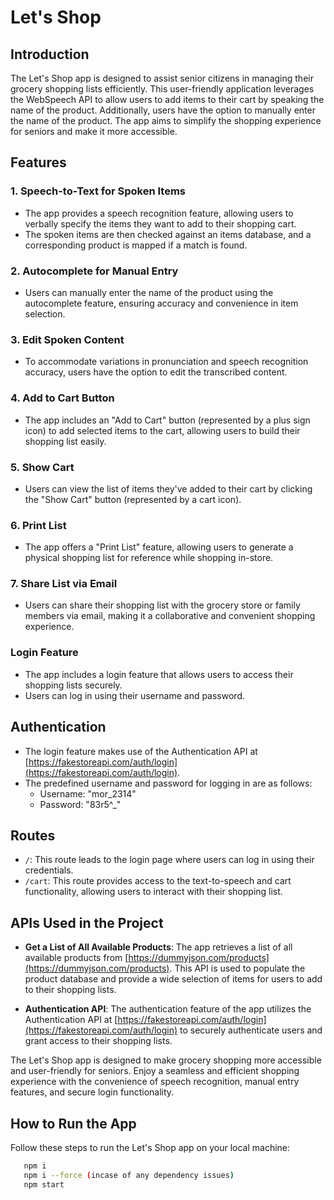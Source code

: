 # Let's Shop

## Introduction

The Let's Shop app is designed to assist senior citizens in managing their grocery shopping lists efficiently. This user-friendly application leverages the WebSpeech API to allow users to add items to their cart by speaking the name of the product. Additionally, users have the option to manually enter the name of the product. The app aims to simplify the shopping experience for seniors and make it more accessible.

## Features

### 1. Speech-to-Text for Spoken Items

- The app provides a speech recognition feature, allowing users to verbally specify the items they want to add to their shopping cart.
- The spoken items are then checked against an items database, and a corresponding product is mapped if a match is found.

### 2. Autocomplete for Manual Entry

- Users can manually enter the name of the product using the autocomplete feature, ensuring accuracy and convenience in item selection.

### 3. Edit Spoken Content

- To accommodate variations in pronunciation and speech recognition accuracy, users have the option to edit the transcribed content.

### 4. Add to Cart Button

- The app includes an "Add to Cart" button (represented by a plus sign icon) to add selected items to the cart, allowing users to build their shopping list easily.

### 5. Show Cart

- Users can view the list of items they've added to their cart by clicking the "Show Cart" button (represented by a cart icon).

### 6. Print List

- The app offers a "Print List" feature, allowing users to generate a physical shopping list for reference while shopping in-store.

### 7. Share List via Email

- Users can share their shopping list with the grocery store or family members via email, making it a collaborative and convenient shopping experience.

### Login Feature

- The app includes a login feature that allows users to access their shopping lists securely.
- Users can log in using their username and password.

## Authentication

- The login feature makes use of the Authentication API at [https://fakestoreapi.com/auth/login](https://fakestoreapi.com/auth/login).
- The predefined username and password for logging in are as follows:
  - Username: "mor_2314"
  - Password: "83r5^_"

## Routes

- `/`: This route leads to the login page where users can log in using their credentials.
- `/cart`: This route provides access to the text-to-speech and cart functionality, allowing users to interact with their shopping list.

## APIs Used in the Project

- **Get a List of All Available Products**: The app retrieves a list of all available products from [https://dummyjson.com/products](https://dummyjson.com/products). This API is used to populate the product database and provide a wide selection of items for users to add to their shopping lists.

- **Authentication API**: The authentication feature of the app utilizes the Authentication API at [https://fakestoreapi.com/auth/login](https://fakestoreapi.com/auth/login) to securely authenticate users and grant access to their shopping lists.

The Let's Shop app is designed to make grocery shopping more accessible and user-friendly for seniors. Enjoy a seamless and efficient shopping experience with the convenience of speech recognition, manual entry features, and secure login functionality.

## How to Run the App

Follow these steps to run the Let's Shop app on your local machine:


```bash
   npm i 
   npm i --force (incase of any dependency issues)
   npm start



